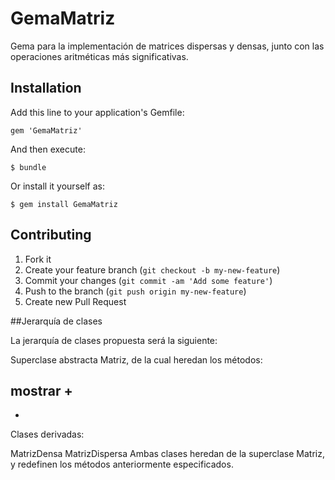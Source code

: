 # GemaMatriz

Gema para la implementación de matrices dispersas y densas, junto con las operaciones aritméticas más significativas.

## Installation

Add this line to your application's Gemfile:

    gem 'GemaMatriz'

And then execute:

    $ bundle

Or install it yourself as:

    $ gem install GemaMatriz


## Contributing

1. Fork it
2. Create your feature branch (`git checkout -b my-new-feature`)
3. Commit your changes (`git commit -am 'Add some feature'`)
4. Push to the branch (`git push origin my-new-feature`)
5. Create new Pull Request


##Jerarquía de clases

La jerarquía de clases propuesta será la siguiente:

Superclase abstracta Matriz, de la cual heredan los métodos:

mostrar
+
-
*
Clases derivadas:

MatrizDensa
MatrizDispersa
Ambas clases heredan de la superclase Matriz, y redefinen los métodos anteriormente especificados.
